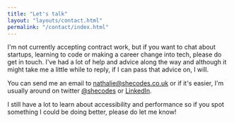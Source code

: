 ```yaml
---
title: "Let's talk"
layout: "layouts/contact.html"
permalink: "/contact/index.html"
---
```


I'm not currently accepting contract work, but if you want to chat about startups, learning to code or making a career change into tech, please do get in touch. I've had a lot of help and advice along the way and although it might take me a little while to reply, if I can pass that advice on, I will.

You can send me an email to <a href="mailto:nathalie@shecodes.co.uk" title="send me an email directly from your mail client" class="email">nathalie@shecodes.co.uk</a> or if it's easier, I'm usually around on twitter <a href="https://twitter.com/she_codes" title="my twitter profile">@shecodes</a> or <a href="https://www.linkedin.com/in/shecodes/">LinkedIn</a>.

I still have a lot to learn about accessibility and performance so if you spot something I could be doing better, please do let me know!
